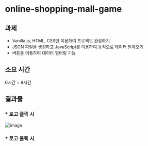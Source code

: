 # online-shopping-mall-game

## 과제
* Vanilla js, HTML, CSS만 이용하여 프로젝트 완성하기
* JSON 파일을 생성하고 JavaScript를 이용하여 동적으로 데이터 받아오기
* 버튼을 이용하여 데이터 필터링 기능

## 소요 시간
6시간 ~ 8시간

## 결과물
### * 로고 클릭 시
![image](https://user-images.githubusercontent.com/59829606/110913150-1c4b7500-8358-11eb-9f5b-af1e84e2ea71.png)
### * 로고 클릭 시
